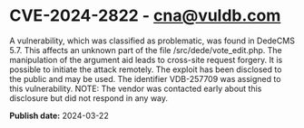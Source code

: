 # CVE-2024-2822 - cna@vuldb.com

A vulnerability, which was classified as problematic, was found in DedeCMS 5.7. This affects an unknown part of the file /src/dede/vote_edit.php. The manipulation of the argument aid leads to cross-site request forgery. It is possible to initiate the attack remotely. The exploit has been disclosed to the public and may be used. The identifier VDB-257709 was assigned to this vulnerability. NOTE: The vendor was contacted early about this disclosure but did not respond in any way.

**Publish date:** 2024-03-22
